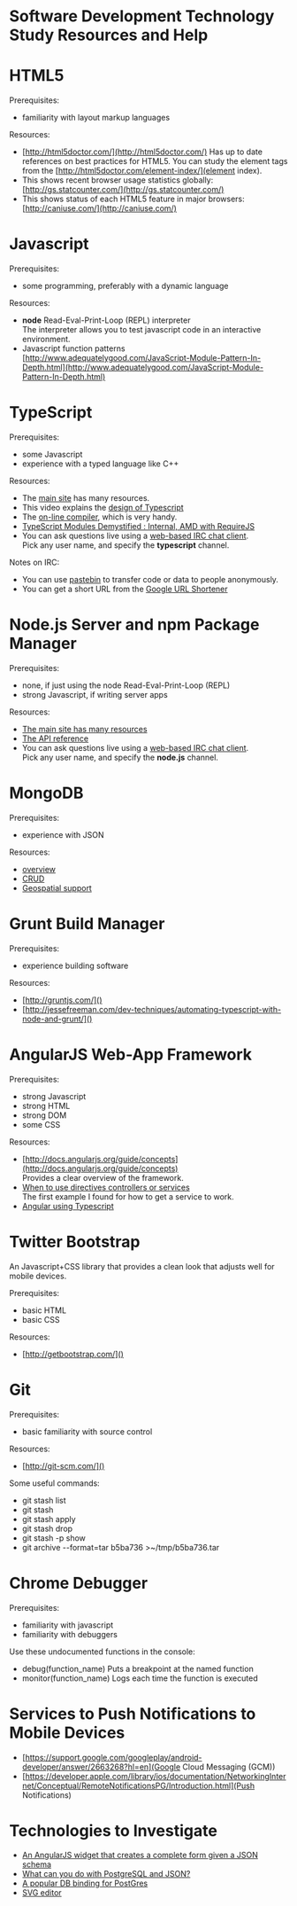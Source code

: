 # Software Development Technology Study Resources and Help

# HTML5

Prerequisites:

- familiarity with layout markup languages

Resources:

- [http://html5doctor.com/](http://html5doctor.com/) Has up to date references on best practices for HTML5. You can study the element tags from the [http://html5doctor.com/element-index/](element index).
 - This shows recent browser usage statistics globally: [http://gs.statcounter.com/](http://gs.statcounter.com/)  
- This shows status of each HTML5 feature in major browsers: [http://caniuse.com/](http://caniuse.com/)

# Javascript
Prerequisites:

- some programming, preferably with a dynamic language

Resources:

- **node** Read-Eval-Print-Loop (REPL) interpreter  
The interpreter allows you to test javascript code in an interactive environment.
- Javascript function patterns
[http://www.adequatelygood.com/JavaScript-Module-Pattern-In-Depth.html](http://www.adequatelygood.com/JavaScript-Module-Pattern-In-Depth.html)


# TypeScript
Prerequisites:

- some Javascript
- experience with a typed language like C++

Resources:

- The [main site](http://www.typescriptlang.org) has many resources.  
- This video explains the [design of Typescript](http://media.ch9.ms/ch9/c3e5/e5e02f2e-5962-48db-9ddd-85e27a4fc3e5/IntroducingTSAndersH_mid.mp4)
- The [on-line compiler](http://www.typescriptlang.org/Playground/), which is very handy.  
- [TypeScript Modules Demystified : Internal, AMD with RequireJS](http://www.youtube.com/watch?v=KDrWLMUY0R0)
- You can ask questions live using a [web-based IRC chat client](https://webchat.freenode.net).  
  Pick any user name, and specify the **typescript** channel.
 
Notes on IRC:

- You can use [pastebin](http://pastebin.com) to transfer code or data to people anonymously.
- You can get a short URL from the [Google URL Shortener](http://goo.gl)





# Node.js Server and npm Package Manager
Prerequisites:

- none, if just using the node Read-Eval-Print-Loop (REPL)
- strong Javascript, if writing server apps

Resources:

- [The main site has many resources](http://nodejs.org)
- [The API reference](http://nodejs.org/api)
- You can ask questions live using a [web-based IRC chat client](https://webchat.freenode.net).  
  Pick any user name, and specify the **node.js** channel.



# MongoDB
Prerequisites:

- experience with JSON

Resources:

- [overview](http://docs.mongodb.org/manual/tutorial/getting-started/)
- [CRUD](http://docs.mongodb.org/manual/crud/)
- [Geospatial support](http://docs.mongodb.org/manual/applications/geospatial-indexes/)


# Grunt Build Manager
Prerequisites:

- experience building software

Resources:

- [http://gruntjs.com/]()
- [http://jessefreeman.com/dev-techniques/automating-typescript-with-node-and-grunt/]()



# AngularJS Web-App Framework
Prerequisites:

- strong Javascript
- strong HTML
- strong DOM
- some CSS


Resources:

- [http://docs.angularjs.org/guide/concepts](http://docs.angularjs.org/guide/concepts)  
Provides a clear overview of the framework.
- [When to use directives controllers or services](http://kirkbushell.me/when-to-use-directives-controllers-or-services-in-angular/)  
The first example I found for how to get a service to work.
- [Angular using Typescript](http://www.youtube.com/watch?v=u6TeBM_SC8w)


# Twitter Bootstrap
An Javascript+CSS library that provides a clean look that adjusts well for mobile devices.

Prerequisites:

- basic HTML
- basic CSS

Resources:

- [http://getbootstrap.com/]()

# Git
Prerequisites:

- basic familiarity with source control

Resources:

- [http://git-scm.com/]()


Some useful commands:

- git stash list
- git stash
- git stash apply
- git stash drop
- git stash -p show
- git archive --format=tar b5ba736 >~/tmp/b5ba736.tar


# Chrome Debugger
Prerequisites:

- familiarity with javascript
- familiarity with debuggers

Use these undocumented functions in the console:

- debug(function_name)
Puts a breakpoint at the named function
- monitor(function_name)
Logs each time the function is executed


# Services to Push Notifications to Mobile Devices
- [https://support.google.com/googleplay/android-developer/answer/2663268?hl=en](Google Cloud Messaging (GCM))
- [https://developer.apple.com/library/ios/documentation/NetworkingInternet/Conceptual/RemoteNotificationsPG/Introduction.html](Push Notifications)

# Technologies to Investigate

- [An AngularJS widget that creates a complete form given a JSON schema](https://gist.github.com/dalcib/3174225) 
- [What can you do with PostgreSQL and JSON?](http://clarkdave.net/2013/06/what-can-you-do-with-postgresql-and-json/)
- [A popular DB binding for PostGres](https://github.com/brianc/node-postgres)
- [SVG editor](http://sourceforge.net/projects/inkscape/?source=dlp)
